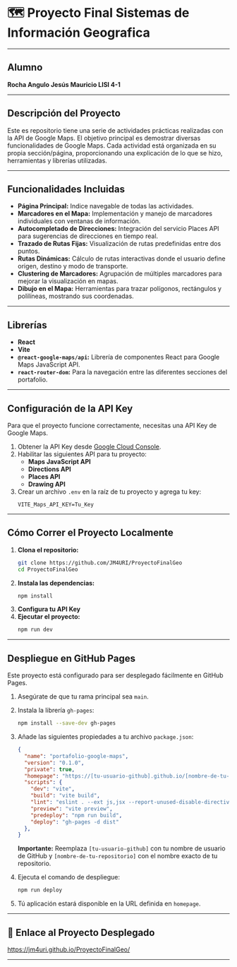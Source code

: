 # 🗺️ Proyecto Final Sistemas de Información Geografica

---

##  Alumno
**Rocha Angulo Jesús Mauricio LISI 4-1**

---

## Descripción del Proyecto

Este es repositorio tiene una serie de actividades prácticas realizadas con la API de Google Maps. El objetivo principal es demostrar diversas funcionalidades de Google Maps.
Cada actividad está organizada en su propia sección/página, proporcionando una explicación de lo que se hizo, herramientas y librerías utilizadas.

---

## Funcionalidades Incluidas
* **Página Principal:** Indice navegable de todas las actividades.
* **Marcadores en el Mapa:** Implementación y manejo de marcadores individuales con ventanas de información.
* **Autocompletado de Direcciones:** Integración del servicio Places API para sugerencias de direcciones en tiempo real.
* **Trazado de Rutas Fijas:** Visualización de rutas predefinidas entre dos puntos.
* **Rutas Dinámicas:** Cálculo de rutas interactivas donde el usuario define origen, destino y modo de transporte.
* **Clustering de Marcadores:** Agrupación de múltiples marcadores para mejorar la visualización en mapas.
* **Dibujo en el Mapa:** Herramientas para trazar polígonos, rectángulos y polilíneas, mostrando sus coordenadas.

---

## Librerías

* **React** 
* **Vite**
* **`@react-google-maps/api`:** Librería de componentes React para Google Maps JavaScript API.
* **`react-router-dom`:** Para la navegación entre las diferentes secciones del portafolio.
---

## Configuración de la API Key
Para que el proyecto funcione correctamente, necesitas una API Key de Google Maps.
1. Obtener la API Key desde [Google Cloud Console](https://console.cloud.com/).
2.  Habilitar las siguientes API para tu proyecto:
    * **Maps JavaScript API**
    * **Directions API**
    * **Places API**
    * **Drawing API**
3.  Crear un archivo `.env` en la raíz de tu proyecto y agrega tu key:
    ```
    VITE_Maps_API_KEY=Tu_Key
    ```

---

## Cómo Correr el Proyecto Localmente

1.  **Clona el repositorio:**
    ```bash
    git clone https://github.com/JM4URI/ProyectoFinalGeo
    cd ProyectoFinalGeo
    ```
2.  **Instala las dependencias:**
    ```bash
    npm install
    ```
3.  **Configura tu API Key** 
4.  **Ejecutar el proyecto:**
    ```bash
    npm run dev
    ```

---

## Despliegue en GitHub Pages

Este proyecto está configurado para ser desplegado fácilmente en GitHub Pages.

1.  Asegúrate de que tu rama principal sea `main`.
2.  Instala la librería `gh-pages`:
    ```bash
    npm install --save-dev gh-pages
    ```
3.  Añade las siguientes propiedades a tu archivo `package.json`:
    ```json
    {
      "name": "portafolio-google-maps",
      "version": "0.1.0",
      "private": true,
      "homepage": "https://[tu-usuario-github].github.io/[nombre-de-tu-repositorio]",
      "scripts": {
        "dev": "vite",
        "build": "vite build",
        "lint": "eslint . --ext js,jsx --report-unused-disable-directives --max-warnings 0",
        "preview": "vite preview",
        "predeploy": "npm run build",
        "deploy": "gh-pages -d dist"
      },
    }
    ```
    **Importante:** Reemplaza `[tu-usuario-github]` con tu nombre de usuario de GitHub y `[nombre-de-tu-repositorio]` con el nombre exacto de tu repositorio.

4.  Ejecuta el comando de despliegue:
    ```bash
    npm run deploy
    ```
5.  Tú aplicación estará disponible en la URL definida en `homepage`.

---

## 🔗 Enlace al Proyecto Desplegado
https://jm4uri.github.io/ProyectoFinalGeo/

---
